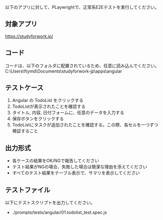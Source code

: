 以下のアプリに対して、PLaywrightで、正常系E2Eテストを実行してください。 

## 対象アプリ
https://studyforwork.jp/


## コード
コードは、以下のフォルダに配置されているため、任意に読み込んでください。
C:\Users\ftymd\Documents\studyforwork-jp\apps\angular


## テストケース
1. Angular の TodoList をクリックする
2. TodoListが表示されたことを確認する
3. タイトル, 内容, 日付フォームに、任意のデータを入力する
4. 保存ボタンをクリックする
5. TodoListにタスクが追加されたことを確認する。この際、各セルを一つずつ検証すること


## 出力形式 
- 各ケースの結果をOK/NGで報告してください
- テスト結果がNGの場合、失敗した場合は簡潔な理由を添えてください
- すべてのテスト結果をテーブル表示で、サマリを表示してください

## テストファイル
以下にテストスクリプトを出力してください。
- ./prompts/tests/angular/01.todolist_test.spec.js